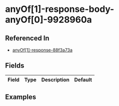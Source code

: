 
# anyOf[1]-response-body-anyOf[0]-9928960a



## Referenced In

- [anyOf[1]-response-88f3a73a](/docs/references/schemas/anyof-1--response-88f3a73a)

## Fields

Field | Type | Description | Default
:-- | :-- | :-- | :--

## Examples
